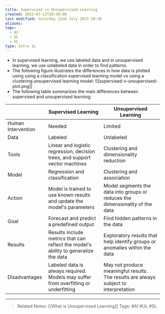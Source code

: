 ```yaml
---
title: Supervised vs Unsupervised Learning
created: 2023-07-22T20:30:00
last modified: Saturday 22nd July 2023 20:36
aliases: 
tags:
  - AI
  - UL
  - SL
type: Intro SL
---
```

- In supervised learning, we use labeled data and in unsupervised learning, we use unlabeled data in order to find patterns.
- The following figure illustrates the differences in how data is plotted using using a classification supervised learning model vs using a clustering unsupervised learning model:
![[supervised-v-unsupervised-plot.png]]
- The following table summarizes the main differences between supervised and unsupervised learning:

|                    | Supervised Learning                                                                 | Unsupervised Learning                                                         |
| ------------------ | ----------------------------------------------------------------------------------- | ----------------------------------------------------------------------------- |
| Human Intervention | Needed                                                                              | Limited                                                                       |
| Data               | Labeled                                                                             | Unlabeled                                                                     |
| Tools              | Linear and logistic regression, decision trees, and support vector machines         | Clustering and dimensionality reduction                                       |
| Model              | Regression and classification                                                       | Clustering and association                                                    |
| Action             | Model is trained to use known results and update the model's parameters             | Model segments the data into groups or reduces the dimensionality of the data |
| Goal               | Forecast and predict a predefined output                                            | Find hidden patterns in the data                                              |
| Results            | Results include metrics that can reflect the model's ability to generalize the data | Exploratory results that help identify groups or anomalies within the data    |
| Disadvantages      | Labeled data is always required. Models may suffer from overfitting or underfitting | May not produce meaningful results. The results are always subject to interpretation|                                                                              |

---
>Related Notes: [[What is Unsupervised Learning]]
>Tags: #AI #UL #SL 
